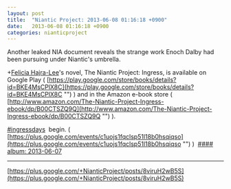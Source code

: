 ```yaml
---
layout: post
title:  "Niantic Project: 2013-06-08 01:16:18 +0900"
date:   2013-06-08 01:16:18 +0900
categories: nianticproject
---
```

Another leaked NIA document reveals the strange work Enoch Dalby had been pursuing under Niantic's umbrella. 

+[Felicia Hajra-Lee](https://plus.google.com/118344555717370644832 "")'s novel, The Niantic Project: Ingress, is available on Google Play ( [https://play.google.com/store/books/details?id=BKE4MsCPlX8C](https://play.google.com/store/books/details?id=BKE4MsCPlX8C "") ) and in the Amazon e-book store ( [http://www.amazon.com/The-Niantic-Project-Ingress-ebook/dp/B00CTSZQ9Q](http://www.amazon.com/The-Niantic-Project-Ingress-ebook/dp/B00CTSZQ9Q "") ).

 [#ingressdays](https://plus.google.com/s/%23ingressdays "")  begin. ( [https://plus.google.com/events/c1uojs1fqclsp51l18b0hsqiqso](https://plus.google.com/events/c1uojs1fqclsp51l18b0hsqiqso "") ) 
[#### album: 2013-06-07](https://plus.sandbox.google.com/photos/105211554081025512763/albums/5886773750254242993?authkey=CLWRwKbPmYmgUQ "")
- - -
[https://plus.google.com/+NianticProject/posts/8viruH2wB5S](https://plus.google.com/+NianticProject/posts/8viruH2wB5S)
